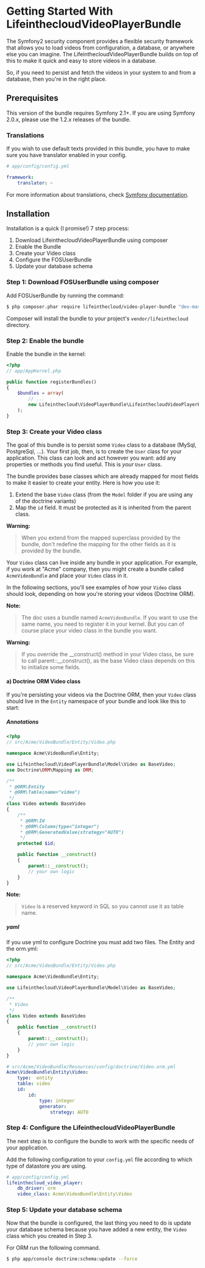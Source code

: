 Getting Started With LifeinthecloudVideoPlayerBundle
====================================================

The Symfony2 security component provides a flexible security framework that
allows you to load videos from configuration, a database, or anywhere else
you can imagine. The LifeinthecloudVideoPlayerBundle builds on top of this to make it quick
and easy to store videos in a database.

So, if you need to persist and fetch the videos in your system to and from
a database, then you're in the right place.

## Prerequisites

This version of the bundle requires Symfony 2.1+. If you are using Symfony
2.0.x, please use the 1.2.x releases of the bundle.

### Translations

If you wish to use default texts provided in this bundle, you have to make
sure you have translator enabled in your config.

``` yaml
# app/config/config.yml

framework:
    translator: ~
```

For more information about translations, check [Symfony documentation](http://symfony.com/doc/current/book/translation.html).

## Installation

Installation is a quick (I promise!) 7 step process:

1. Download LifeinthecloudVideoPlayerBundle using composer
2. Enable the Bundle
3. Create your Video class
4. Configure the FOSUserBundle
5. Update your database schema

### Step 1: Download FOSUserBundle using composer

Add FOSUserBundle by running the command:

``` bash
$ php composer.phar require lifeinthecloud/video-player-bundle "dev-master"
```

Composer will install the bundle to your project's `vendor/lifeinthecloud` directory.

### Step 2: Enable the bundle

Enable the bundle in the kernel:

``` php
<?php
// app/AppKernel.php

public function registerBundles()
{
    $bundles = array(
        // ...
        new Lifeinthecloud\VideoPlayerBundle\LifeinthecloudVideoPlayerBundle(),
    );
}
```

### Step 3: Create your Video class

The goal of this bundle is to persist some `Video` class to a database (MySql,
PostgreSql, ...). Your first job, then, is to create the `User` class
for your application. This class can look and act however you want: add any
properties or methods you find useful. This is *your* `User` class.

The bundle provides base classes which are already mapped for most fields
to make it easier to create your entity. Here is how you use it:

1. Extend the base `Video` class (from the ``Model`` folder if you are using
   any of the doctrine variants)
2. Map the `id` field. It must be protected as it is inherited from the parent class.

**Warning:**

> When you extend from the mapped superclass provided by the bundle, don't
> redefine the mapping for the other fields as it is provided by the bundle.

Your `Video` class can live inside any bundle in your application. For example,
if you work at "Acme" company, then you might create a bundle called `AcmeVideoBundle`
and place your `Video` class in it.

In the following sections, you'll see examples of how your `Video` class should
look, depending on how you're storing your videos (Doctrine ORM).

**Note:**

> The doc uses a bundle named `AcmeVideoBundle`. If you want to use the same
> name, you need to register it in your kernel. But you can of course place
> your video class in the bundle you want.

**Warning:**

> If you override the __construct() method in your Video class, be sure
> to call parent::__construct(), as the base Video class depends on
> this to initialize some fields.

#### a) Doctrine ORM Video class

If you're persisting your videos via the Doctrine ORM, then your `Video` class
should live in the `Entity` namespace of your bundle and look like this to
start:

##### Annotations

``` php
<?php
// src/Acme/VideoBundle/Entity/Video.php

namespace Acme\VideoBundle\Entity;

use Lifeinthecloud\VideoPlayerBundle\Model\Video as BaseVideo;
use Doctrine\ORM\Mapping as ORM;

/**
 * @ORM\Entity
 * @ORM\Table(name="video")
 */
class Video extends BaseVideo
{
    /**
     * @ORM\Id
     * @ORM\Column(type="integer")
     * @ORM\GeneratedValue(strategy="AUTO")
     */
    protected $id;

    public function __construct()
    {
        parent::__construct();
        // your own logic
    }
}
```

**Note:**

> `Video` is a reserved keyword in SQL so you cannot use it as table name.

##### yaml

If you use yml to configure Doctrine you must add two files. The Entity and the orm.yml:

```php
<?php
// src/Acme/VideoBundle/Entity/Video.php

namespace Acme\VideoBundle\Entity;

use Lifeinthecloud\VideoPlayerBundle\Model\Video as BaseVideo;

/**
 * Video
 */
class Video extends BaseVideo
{
    public function __construct()
    {
        parent::__construct();
        // your own logic
    }
}
```
```yaml
# src/Acme/VideoBundle/Resources/config/doctrine/Video.orm.yml
Acme\VideoBundle\Entity\Video:
    type:  entity
    table: video
    id:
        id:
            type: integer
            generator:
                strategy: AUTO
```


### Step 4: Configure the LifeinthecloudVideoPlayerBundle

The next step is to configure the bundle to work with the specific needs of
your application.

Add the following configuration to your `config.yml` file according to which type
of datastore you are using.

``` yaml
# app/config/config.yml
lifeinthecloud_video_player:
    db_driver: orm
    video_class: Acme\VideoBundle\Entity\Video
```

### Step 5: Update your database schema

Now that the bundle is configured, the last thing you need to do is update your
database schema because you have added a new entity, the `Video` class which you
created in Step 3.

For ORM run the following command.

``` bash
$ php app/console doctrine:schema:update --force
```
